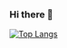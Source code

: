 ### Hi there 👋

<!--
**aimclee/aimclee** is a ✨ _special_ ✨ repository because its `README.md` (this file) appears on your GitHub profile. 
- 🌱 I’m currently learning ...
- 👯 I’m looking to collaborate on ...
- 🤔 I’m looking for help with ...
- 💬 Ask me about ...
- 📫 How to reach me: ... 
- 😄 Pronouns: ...
- ⚡ Fun fact: ... 
- 🔭 I worked at LIKELION Vietnam project team(멋쟁이 사자처럼 베트남사업부) as an instructor.
- ⚡ For more information, please visit [my github blog](https://aimclee.github.io) :)
-->


<!-- [![Anurag's GitHub stats](https://github-readme-stats.vercel.app/api?username=aimclee&hide_border=true&hide=contribs,prs)](https://github.com/anuraghazra/github-readme-stats) -->

[![Top Langs](https://github-readme-stats.vercel.app/api/top-langs/?username=aimclee&layout=compact&hide_border=true&exclude_repo=vn-corona-server,bgp_1,bgp_2,aws_deploy,backup_for_bgp_1,woohyeonjo/ilovecat-javascript&hide=jupyter%20notebook)](https://github.com/anuraghazra/github-readme-stats)


<!-- [![Readme Card](https://github-readme-stats.vercel.app/api/pin/?username=aimclee&repo=aimclee.github.io)](https://github.com/aimclee/aimclee.github.io) --!>

<!-- [![Linkedin Badge](https://img.shields.io/badge/-LinkedIn-blue?style=flat-square&logo=Linkedin&logoColor=white&link=https://www.linkedin.com/in/andy-aimclee/)](https://www.linkedin.com/in/andy-aimclee/)
--!>
